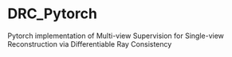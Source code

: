 # DRC_Pytorch
Pytorch implementation of Multi-view Supervision for Single-view Reconstruction via Differentiable Ray Consistency
